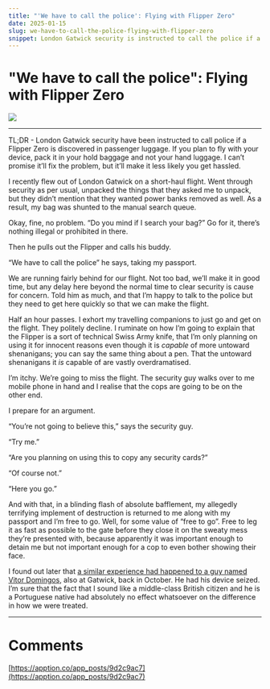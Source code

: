 ```yaml
---
title: "'We have to call the police': Flying with Flipper Zero"
date: 2025-01-15
slug: we-have-to-call-the-police-flying-with-flipper-zero
snippet: London Gatwick security is instructed to call the police if a Flipper Zero is found in passenger luggage. It is advised to pack the device in hold baggage rather than hand luggage to avoid complications. A traveler experienced a delay due to security concerns over the device, which was eventually returned without police involvement, highlighting the overreaction to its potential uses.
---
```


# "We have to call the police": Flying with Flipper Zero

![](https://images.unsplash.com/photo-1543083362-383ecbfe3142?ixlib=rb-4.0.3&q=85&fm=jpg&crop=entropy&cs=srgb)

---

<aside>

TL;DR - London Gatwick security have been instructed to call police if a Flipper Zero is discovered in passenger luggage. If you plan to fly with your device, pack it in your hold baggage and not your hand luggage. I can’t promise it’ll fix the problem, but it’ll make it less likely you get hassled.

</aside>

I recently flew out of London Gatwick on a short-haul flight. Went through security as per usual, unpacked the things that they asked me to unpack, but they didn’t mention that they wanted power banks removed as well. As a result, my bag was shunted to the manual search queue.

Okay, fine, no problem. “Do you mind if I search your bag?” Go for it, there’s nothing illegal or prohibited in there.

Then he pulls out the Flipper and calls his buddy.

“We have to call the police” he says, taking my passport.

We are running fairly behind for our flight. Not too bad, we’ll make it in good time, but any delay here beyond the normal time to clear security is cause for concern. Told him as much, and that I’m happy to talk to the police but they need to get here quickly so that we can make the flight.

Half an hour passes. I exhort my travelling companions to just go and get on the flight. They politely decline. I ruminate on how I’m going to explain that the Flipper is a sort of technical Swiss Army knife, that I’m only planning on using it for innocent reasons even though it is _capable_ of more untoward shenanigans; you can say the same thing about a pen. That the untoward shenanigans it _is_ capable of are vastly overdramatised.

I’m itchy. We’re going to miss the flight. The security guy walks over to me mobile phone in hand and I realise that the cops are going to be on the other end.

I prepare for an argument.

“You’re not going to believe this,” says the security guy.

“Try me.”

“Are you planning on using this to copy any security cards?”

“Of course not.”

“Here you go.”

And with that, in a blinding flash of absolute bafflement, my allegedly terrifying implement of destruction is returned to me along with my passport and I’m free to go. Well, for some value of “free to go”. Free to leg it as fast as possible to the gate before they close it on the sweaty mess they’re presented with, because apparently it was important enough to detain me but not important enough for a cop to even bother showing their face.

I found out later that [a similar experience had happened to a guy named Vitor Domingos](https://www.dailydot.com/debug/gatwick-airport-seizes-flipper-zero/), also at Gatwick, back in October. He had his device seized. I’m sure that the fact that I sound like a middle-class British citizen and he is a Portuguese native had absolutely no effect whatsoever on the difference in how we were treated.

---

# Comments

[https://apption.co/app_posts/9d2c9ac7](https://apption.co/app_posts/9d2c9ac7)
